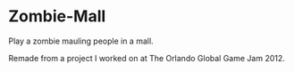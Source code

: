 # Zombie-Mall
Play a zombie mauling people in a mall.

Remade from a project I worked on at The Orlando Global Game Jam 2012.